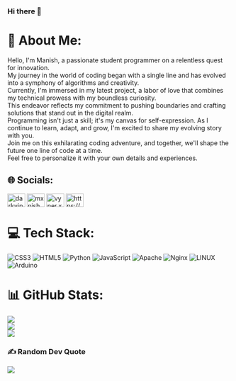 ### Hi there 👋

# 💫 About Me:
Hello, I'm Manish, a passionate student programmer on a relentless quest for innovation.<br>
My journey in the world of coding began with a single line and has evolved into a symphony of algorithms and creativity.<br>
Currently, I'm immersed in my latest project, a labor of love that combines my technical prowess with my boundless curiosity.<br> 
This endeavor reflects my commitment to pushing boundaries and crafting solutions that stand out in the digital realm.<br>
Programming isn't just a skill; it's my canvas for self-expression. As I continue to learn, adapt, and grow, I'm excited to share my evolving story with you.<br>
Join me on this exhilarating coding adventure, and together, we'll shape the future one line of code at a time.<br>
Feel free to personalize it with your own details and experiences.


## 🌐 Socials:
<p align="left">
<a href="https://twitter.com/darkviper32" target="blank"><img align="center" src="https://raw.githubusercontent.com/rahuldkjain/github-profile-readme-generator/master/src/images/icons/Social/twitter.svg" alt="darkviper32" height="30" width="40" /></a>
<a href="https://linkedin.com/in/mxnish" target="blank"><img align="center" src="https://raw.githubusercontent.com/rahuldkjain/github-profile-readme-generator/master/src/images/icons/Social/linked-in-alt.svg" alt="mxnish" height="30" width="40" /></a>
<a href="https://instagram.com/vyper.xe" target="blank"><img align="center" src="https://raw.githubusercontent.com/rahuldkjain/github-profile-readme-generator/master/src/images/icons/Social/instagram.svg" alt="vyper.xe" height="30" width="40" /></a>
<a href="https://discord.gg/https://discord.gg/6XNwtC7b" target="blank"><img align="center" src="https://raw.githubusercontent.com/rahuldkjain/github-profile-readme-generator/master/src/images/icons/Social/discord.svg" alt="https://discord.gg/6XNwtC7b" height="30" width="40" /></a>
</p>

# 💻 Tech Stack:
![CSS3](https://img.shields.io/badge/css3-%231572B6.svg?style=plastic&logo=css3&logoColor=white) ![HTML5](https://img.shields.io/badge/html5-%23E34F26.svg?style=plastic&logo=html5&logoColor=white) ![Python](https://img.shields.io/badge/python-3670A0?style=plastic&logo=python&logoColor=ffdd54) ![JavaScript](https://img.shields.io/badge/javascript-%23323330.svg?style=plastic&logo=javascript&logoColor=%23F7DF1E) ![Apache](https://img.shields.io/badge/apache-%23D42029.svg?style=plastic&logo=apache&logoColor=white) ![Nginx](https://img.shields.io/badge/nginx-%23009639.svg?style=plastic&logo=nginx&logoColor=white) ![LINUX](https://img.shields.io/badge/Linux-FCC624?style=plastic&logo=linux&logoColor=black) ![Arduino](https://img.shields.io/badge/-Arduino-00979D?style=plastic&logo=Arduino&logoColor=white)
# 📊 GitHub Stats:
![](https://github-readme-stats.vercel.app/api?username=darkvyper&theme=dark&hide_border=false&include_all_commits=true&count_private=false)<br/>
![](https://github-readme-streak-stats.herokuapp.com/?user=darkvyper&theme=dark&hide_border=false)<br/>
![](https://github-readme-stats.vercel.app/api/top-langs/?username=darkvyper&theme=dark&hide_border=false&include_all_commits=true&count_private=false&layout=compact)

### ✍️ Random Dev Quote
![](https://quotes-github-readme.vercel.app/api?type=horizontal&theme=dark)

